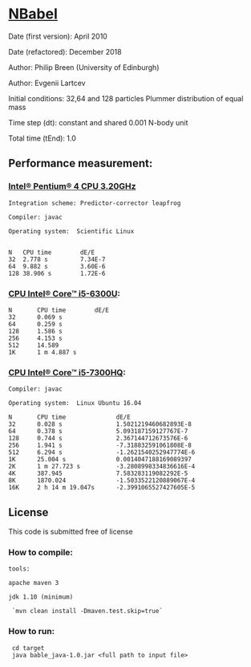 # [NBabel](http://www.nbabel.org)

Date (first version): April 2010

Date (refactored): December 2018

Author:  Philip Breen (University of Edinburgh)

Author:  Evgenii Lartcev

Initial conditions: 32,64 and 128 particles Plummer distribution of equal mass

Time step (dt): constant and shared 0.001 N-body unit

Total time (tEnd): 1.0

## Performance measurement:

### [Intel® Pentium® 4 CPU 3.20GHz](https://ark.intel.com/ru/products/27500/Intel-Pentium-4-Processor-supporting-HT-Technology-3_20-GHz-1M-Cache-800-MHz-FSB)

    Integration scheme: Predictor-corrector leapfrog

    Compiler: javac

    Operating system:  Scientific Linux


    N	CPU time    	dE/E
    32	2.778 s 		7.34E-7
    64	9.882 s 		3.60E-6
    128	38.906 s		1.72E-6


### [CPU Intel® Core™ i5-6300U](https://ark.intel.com/ru/products/88190/Intel-Core-i5-6300U-Processor-3M-Cache-up-to-3_00-GHz):

    N       CPU time        dE/E
    32      0.069 s
    64      0.259 s
    128     1.586 s
    256     4.153 s
    512     14.589
    1K      1 m 4.887 s

### [CPU Intel® Core™ i5-7300HQ](https://ark.intel.com/ru/products/97456/Intel-Core-i5-7300HQ-Processor-6M-Cache-up-to-3-50-GHz-):

    Compiler: javac

    Operating system:  Linux Ubuntu 16.04

    N       CPU time              dE/E
    32      0.028 s               1.5021219460682893E-8
    64      0.378 s               5.093187159127767E-7
    128     0.744 s               2.367144712673576E-6
    256     1.941 s               -7.318832591061808E-8
    512     6.294 s               -1.2621540252947774E-6
    1K      25.004 s              0.0014047188169089397
    2K      1 m 27.723 s          -3.2808998334836616E-4
    4K      387.945               7.583283119082292E-5
    8K      1870.024              -1.5033522120889067E-4
    16K     2 h 14 m 19.047s      -2.3991065527427605E-5

## License

This code is submitted free of license

### How to compile:

    tools:

    apache maven 3

    jdk 1.10 (minimum)

     `mvn clean install -Dmaven.test.skip=true`

### How to run:

     cd target
     java bable_java-1.0.jar <full path to input file>